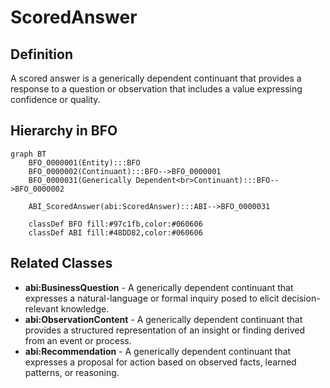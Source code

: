 # ScoredAnswer

## Definition
A scored answer is a generically dependent continuant that provides a response to a question or observation that includes a value expressing confidence or quality.

## Hierarchy in BFO
```mermaid
graph BT
    BFO_0000001(Entity):::BFO
    BFO_0000002(Continuant):::BFO-->BFO_0000001
    BFO_0000031(Generically Dependent<br>Continuant):::BFO-->BFO_0000002
    
    ABI_ScoredAnswer(abi:ScoredAnswer):::ABI-->BFO_0000031
    
    classDef BFO fill:#97c1fb,color:#060606
    classDef ABI fill:#48DD82,color:#060606
```

## Related Classes
- **abi:BusinessQuestion** - A generically dependent continuant that expresses a natural-language or formal inquiry posed to elicit decision-relevant knowledge.
- **abi:ObservationContent** - A generically dependent continuant that provides a structured representation of an insight or finding derived from an event or process.
- **abi:Recommendation** - A generically dependent continuant that expresses a proposal for action based on observed facts, learned patterns, or reasoning. 